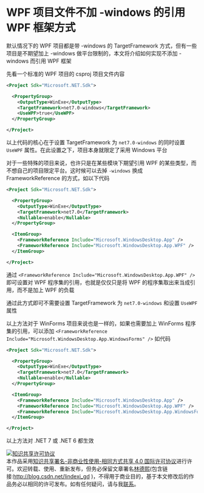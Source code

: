 
# WPF 项目文件不加 -windows 的引用 WPF 框架方式

默认情况下的 WPF 项目都是带 -windows 的 TargetFramework 方式，但有一些项目是不期望加上 -windows 做平台限制的，本文将介绍如何实现不添加 -windows 而引用 WPF 框架

<!--more-->


<!-- CreateTime:2023/7/17 19:46:06 -->

<!-- 博客 -->
<!-- 发布 -->

先看一个标准的 WPF 项目的 csproj 项目文件内容

```xml
<Project Sdk="Microsoft.NET.Sdk">

  <PropertyGroup>
    <OutputType>WinExe</OutputType>
    <TargetFramework>net7.0-windows</TargetFramework>
    <UseWPF>true</UseWPF>
  </PropertyGroup>

</Project>
```

以上代码的核心在于设置 TargetFramework 为 `net7.0-windows` 的同时设置 `UseWPF` 属性。在此设置之下，项目本身就限定了采用 Windows 平台

对于一些特殊的项目来说，也许只是在某些模块下期望引用 WPF 的某些类型，而不想自己的项目限定平台。这时候可以去掉 `-windows` 换成 FrameworkReference 的方式，如以下代码

```xml
<Project Sdk="Microsoft.NET.Sdk">

  <PropertyGroup>
    <OutputType>WinExe</OutputType>
    <TargetFramework>net7.0</TargetFramework>
    <Nullable>enable</Nullable>
  </PropertyGroup>

  <ItemGroup>
    <FrameworkReference Include="Microsoft.WindowsDesktop.App" />
    <FrameworkReference Include="Microsoft.WindowsDesktop.App.WPF" />
  </ItemGroup>

</Project>
```

通过 `<FrameworkReference Include="Microsoft.WindowsDesktop.App.WPF" />` 即可设置对 WPF 程序集的引用，也就是仅仅只是将 WPF 的程序集取出来当成引用，而不是加上 WPF 的负载

通过此方式即可不需要设置 TargetFramework 为 `net7.0-windows` 和设置 `UseWPF` 属性

以上方法对于 WinForms 项目来说也是一样的，如果也需要加上 WinForms 程序集的引用，可以添加 `<FrameworkReference Include="Microsoft.WindowsDesktop.App.WindowsForms" />` 如代码

```xml
<Project Sdk="Microsoft.NET.Sdk">

  <PropertyGroup>
    <OutputType>WinExe</OutputType>
    <TargetFramework>net7.0</TargetFramework>
    <Nullable>enable</Nullable>
  </PropertyGroup>

  <ItemGroup>
    <FrameworkReference Include="Microsoft.WindowsDesktop.App" />
    <FrameworkReference Include="Microsoft.WindowsDesktop.App.WPF" />
    <FrameworkReference Include="Microsoft.WindowsDesktop.App.WindowsForms" />
  </ItemGroup>

</Project>
```

以上方法对 .NET 7 或 .NET 6 都生效





<a rel="license" href="http://creativecommons.org/licenses/by-nc-sa/4.0/"><img alt="知识共享许可协议" style="border-width:0" src="https://licensebuttons.net/l/by-nc-sa/4.0/88x31.png" /></a><br />本作品采用<a rel="license" href="http://creativecommons.org/licenses/by-nc-sa/4.0/">知识共享署名-非商业性使用-相同方式共享 4.0 国际许可协议</a>进行许可。欢迎转载、使用、重新发布，但务必保留文章署名[林德熙](http://blog.csdn.net/lindexi_gd)(包含链接:http://blog.csdn.net/lindexi_gd )，不得用于商业目的，基于本文修改后的作品务必以相同的许可发布。如有任何疑问，请与我[联系](mailto:lindexi_gd@163.com)。